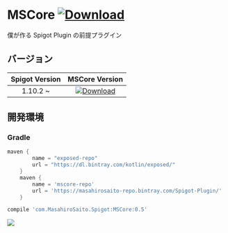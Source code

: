 # MSCore [ ![Download](https://api.bintray.com/packages/masahirosaito-repo/Spigot-Plugin/MSCore/images/download.svg) ](https://bintray.com/masahirosaito-repo/Spigot-Plugin/MSCore/_latestVersion)
僕が作る Spigot Plugin の前提プラグイン

## バージョン

| Spigot Version | MSCore Version |
| :------------: | :------------: |
| 1.10.2 ~       | [ ![Download](https://api.bintray.com/packages/masahirosaito-repo/Spigot-Plugin/MSCore/images/download.svg) ](https://bintray.com/masahirosaito-repo/Spigot-Plugin/download_file?file_path=com%2FMasahiroSaito%2FSpigot%2FMSCore%2F0.5%2FMSCore-0.5.jar) |

## 開発環境

### Gradle

```gradle
maven {
        name = "exposed-repo"
        url = "https://dl.bintray.com/kotlin/exposed/"
    }
    maven {
        name = 'mscore-repo'
        url = 'https://masahirosaito-repo.bintray.com/Spigot-Plugin/'
    }
```

```gradle
compile 'com.MasahiroSaito.Spigot:MSCore:0.5'
```

<a href='https://bintray.com/masahirosaito-repo/Spigot-Plugin/MSCore?source=watch' alt='Get automatic notifications about new "MSCore" versions'><img src='https://www.bintray.com/docs/images/bintray_badge_color.png'></a>